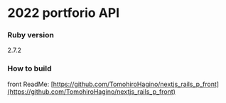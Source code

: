 # 2022 portforio API

### Ruby version
2.7.2

### How to build
front ReadMe:
[https://github.com/TomohiroHagino/nextjs_rails_p_front](https://github.com/TomohiroHagino/nextjs_rails_p_front)
